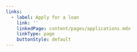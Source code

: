 ```yaml
---
links:
  - label: Apply for a loan
    link: ''
    linkedPage: content/pages/applications.mdx
    linkType: page
    buttonStyle: default
---
```



